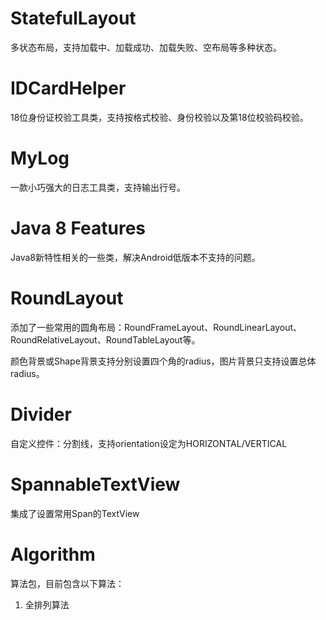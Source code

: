# StatefulLayout

多状态布局，支持加载中、加载成功、加载失败、空布局等多种状态。

# IDCardHelper

18位身份证校验工具类，支持按格式校验、身份校验以及第18位校验码校验。

# MyLog

一款小巧强大的日志工具类，支持输出行号。

# Java 8 Features

Java8新特性相关的一些类，解决Android低版本不支持的问题。

# RoundLayout

添加了一些常用的圆角布局：RoundFrameLayout、RoundLinearLayout、RoundRelativeLayout、RoundTableLayout等。

颜色背景或Shape背景支持分别设置四个角的radius，图片背景只支持设置总体radius。

# Divider

自定义控件：分割线，支持orientation设定为HORIZONTAL/VERTICAL

# SpannableTextView

集成了设置常用Span的TextView

# Algorithm

算法包，目前包含以下算法：

1. 全排列算法

